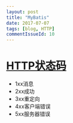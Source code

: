 ```yaml
---
layout: post
title: "MyBatis"
date: 2017-07-07
tags: [blog, HTTP]
commentIssueId: 10
---
```



# [HTTP状态码](https://zh.wikipedia.org/wiki/HTTP%E7%8A%B6%E6%80%81%E7%A0%81)

* 1xx消息
* 2xx成功
* 3xx重定向
* 4xx客户端错误
* 5xx服务器错误
